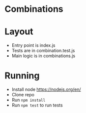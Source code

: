 # Combinations
 
# Layout 
- Entry point is index.js 
- Tests are in combination.test.js
- Main logic is in combinations.js

# Running 
- Install node https://nodejs.org/en/ 
- Clone repo 
- Run `npm install` 
- Run `npm test` to run tests
